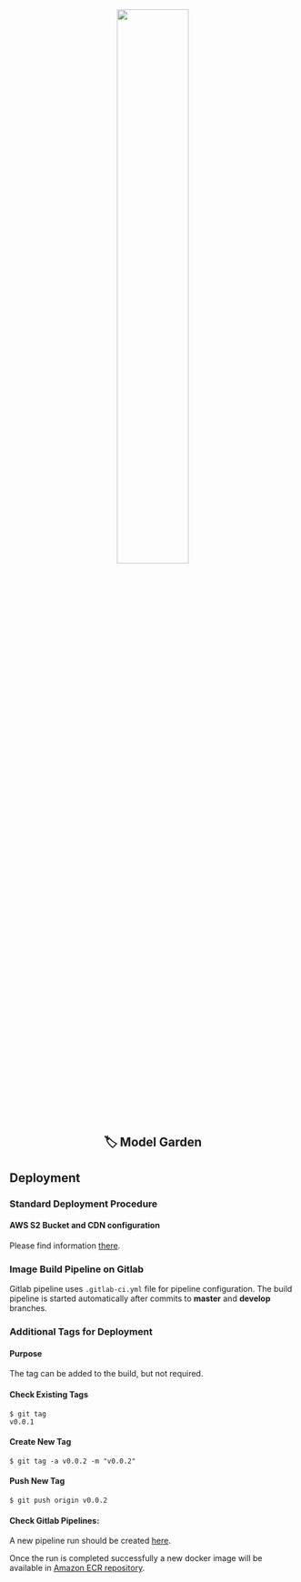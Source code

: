 <div align="center"><img src="https://es.wiki.elvenar.com/images/0/04/Glossy_Garden.png" width="50%"/></div>

<div align="center"><h2>🏷️ Model Garden</h2></div>

## Deployment

### Standard Deployment Procedure

#### AWS S2 Bucket and CDN configuration

Please find information [there](https://kb.epam.com/display/EPMCMLCV/AWS+Bucket+Typical+Setup).


### Image Build Pipeline on Gitlab


Gitlab pipeline uses `.gitlab-ci.yml` file for pipeline configuration. The build
pipeline is started automatically after commits to **master** and **develop** branches.


### Additional Tags for Deployment

#### Purpose

The tag can be added to the build, but not required.

#### Check Existing Tags
```
$ git tag
v0.0.1
```

#### Create New Tag
```
$ git tag -a v0.0.2 -m "v0.0.2"
```

#### Push New Tag
```
$ git push origin v0.0.2
```

#### Check Gitlab Pipelines:

A new pipeline run should be created [here](https://git.epam.com/epmc-mlcv/model_garden/pipelines).

Once the run is completed successfully a new docker image will be available in 
[Amazon ECR repository](https://eu-central-1.console.aws.amazon.com/ecr/repositories/model_garden_backend/?region=eu-central-1).
